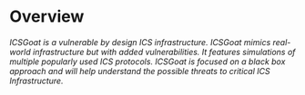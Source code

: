 # Overview

###### ICSGoat is a vulnerable by design ICS infrastructure. ICSGoat mimics real-world infrastructure but with added vulnerabilities. It features simulations of multiple popularly used ICS protocols. ICSGoat is focused on a black box approach and will help understand the possible threats to critical ICS Infrastructure.